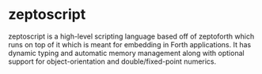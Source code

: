 # zeptoscript

zeptoscript is a high-level scripting language based off of zeptoforth which runs on top of it which is meant for embedding in Forth applications. It has dynamic typing and automatic memory management along with optional support for object-orientation and double/fixed-point numerics.

